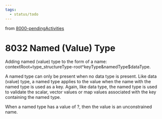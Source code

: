 ```yaml
---
tags:
  - status/todo
---
```

from [8000-pendingActivities](8000-pendingActivities.md)
# 8032 Named (Value) Type
Adding named (value) type to the form of a name: contextRoot+type_structureType-root^keyType&namedType$dataType.

A named type can only be present when no data type is present. Like data (value) type, a named type applies to the value when the name with the named type is used as a key. Again, like data type, the named type is used to validate the scalar, vector values or map values associated with the key containing the named type.

When a named type has a value of ?, then the value is an unconstrained name.